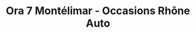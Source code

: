---
title: "Ora 7 Montélimar - Occasions Rhône Auto"
url: /montelimar/ora-7-montelimar-occasions-rhone-auto/
shop: voiture
---